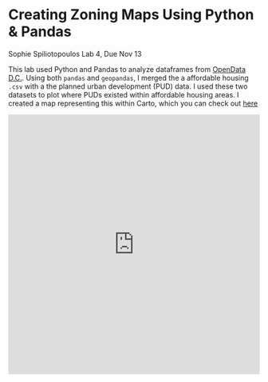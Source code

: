 # Creating Zoning Maps Using Python & Pandas
Sophie Spiliotopoulos
Lab 4, Due Nov 13

This lab used Python and Pandas to analyze dataframes from [OpenData D.C.](https://opendata.dc.gov/). Using both `pandas` and `geopandas`, I merged the a affordable housing `.csv` with a the planned urban development (PUD) data. I used these two datasets to plot where PUDs existed within affordable housing areas. I created a map representing this within Carto, which you can check  out [here](https://sophspilio.carto.com/builder/2aa780e7-ff86-45ac-bd2d-3f6344e14d23/embed) 



<iframe width="100%" height="520" frameborder="0" src="https://sophspilio.carto.com/builder/2aa780e7-ff86-45ac-bd2d-3f6344e14d23/embed" allowfullscreen webkitallowfullscreen mozallowfullscreen oallowfullscreen msallowfullscreen></iframe>
